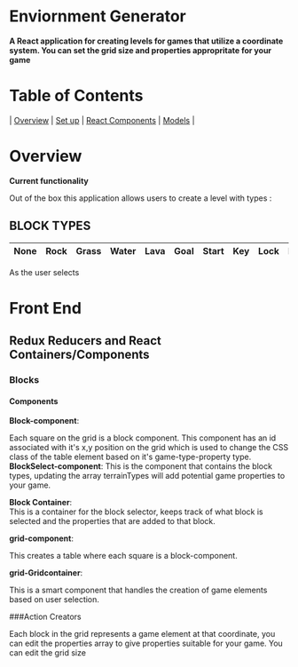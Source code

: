 # Enviornment Generator
**A React application for creating levels for games that utilize a coordinate system. You can set the grid size and properties appropritate for your game**

# Table of Contents
| [Overview](#Overview) | 
[Set up](#scripts2) | 
[React Components](#react) | 
[Models](#models) |

<a name = "Overview"/>

# Overview

**Current functionality**

Out of the box this application allows users to create a level with types : 
## BLOCK TYPES 
None | Rock | Grass | Water | Lava | Goal | Start | Key | Lock | Enemy | Move |
---------|----------|---------|---------|----------|---------|----------|---------|---------|----------|---------|

As the user selects 

# Front End
## Redux Reducers and React Containers/Components  

### Blocks

#### Components
**Block-component**: 

  Each square on the grid is a block component. This component has an id associated with it's x,y position on the grid which is used to change the CSS class of the table element based on it's game-type-property type.
**BlockSelect-component**:
  This is the component that contains the block types, updating the array terrainTypes will add potential game properties to your game.

**Block Container**:  
  This is a container for the block selector, keeps track of what block is selected and the properties that are added to that block.


 **grid-component**: 

  This creates a table where each square is a block-component.

 **grid-Gridcontainer**: 

  This is a smart component that handles the creation of game elements based on user selection. 

###Action Creators



Each block in the grid represents a game element at that coordinate, you can edit the properties array to give properties suitable for your game. You can edit the grid size